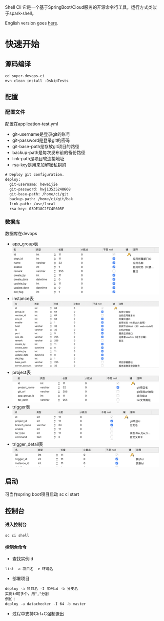 Shell Cli 它是一个基于SpringBoot/Cloud服务的开源命令行工具，运行方式类似于spark-shell。

English version goes [here](README.md).

# 快速开始

## 源码编译
```
cd super-devops-ci
mvn clean install -DskipTests 
```

## 配置

### 配置文件
配置在application-test.yml

- git-username是登录git的账号
- git-password是登录git的密码
- git-base-path是存放git项目的路径
- backup-path是每次发布前的备份路径
- link-path是项目软连接地址
- rsa-key是用来加解密私钥的
```
# Deploy git configuration.
deploy:
  git-username: heweijie
  git-password: hwj13535248668
  git-base-path: /home/ci/git
  backup-path: /home/ci/git/bak
  link-path: /usr/local
  rsa-key: 03DE18C2FC4E605F
```

### 数据库
数据库在devops
- app_group表
![app_group表](shots/app_group.png)
- instance表
![instance表](shots/instance.png)
- project表
![project表](shots/project.png)
- trigger表
![trigger表](shots/trigger.png)
- trigger_detail表
![trigger_detail表](shots/trigger_detail.png)


## 启动
可当作spring boot项目启动
sc ci start

## 控制台 

#### 进入控制台
```
sc ci shell
```
#### 控制台命令
- 查找实例id
```
list -a 项目名 -e 环境名
```
- 部署项目
```
deploy -a 项目名 -I 实例id -b 分支名
实例id可多个，用","分割
例如：
deploy -a datachecker -I 64 -b master
```
- 过程中支持Ctrl+C强制退出


